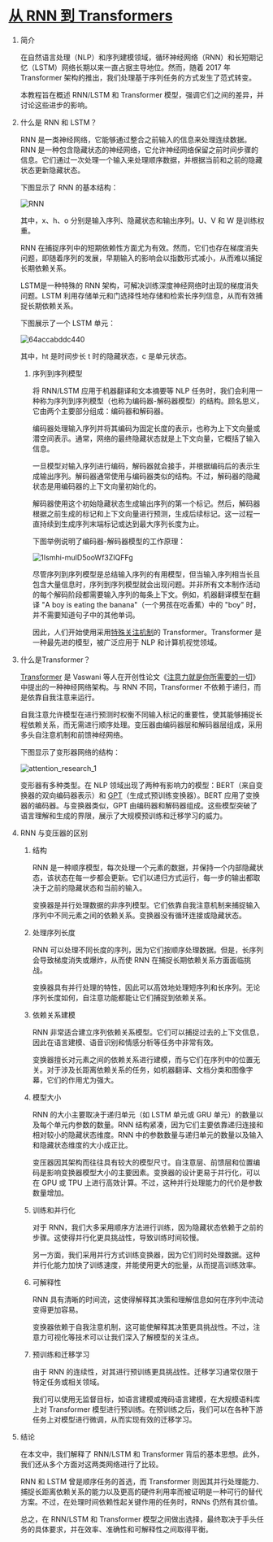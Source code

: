 # [从 RNN 到 Transformers](https://www.baeldung.com/cs/rnns-transformers-nlp)

1. 简介

    在自然语言处理（NLP）和序列建模领域，循环神经网络（RNN）和长短期记忆（LSTM）网络长期以来一直占据主导地位。然而，随着 2017 年 Transformer 架构的推出，我们处理基于序列任务的方式发生了范式转变。

    本教程旨在概述 RNN/LSTM 和 Transformer 模型，强调它们之间的差异，并讨论这些进步的影响。

2. 什么是 RNN 和 LSTM？

    RNN 是一类神经网络，它能够通过整合之前输入的信息来处理连续数据。RNN 是一种包含隐藏状态的神经网络，它允许神经网络保留之前时间步骤的信息。它们通过一次处理一个输入来处理顺序数据，并根据当前和之前的隐藏状态更新隐藏状态。

    下图显示了 RNN 的基本结构：

    ![RNN](pic/basic_rnn-1.webp)

    其中，x、h、o 分别是输入序列、隐藏状态和输出序列。U、V 和 W 是训练权重。

    RNN 在捕捉序列中的短期依赖性方面尤为有效。然而，它们也存在梯度消失问题，即随着序列的发展，早期输入的影响会以指数形式减小，从而难以捕捉长期依赖关系。

    LSTM是一种特殊的 RNN 架构，可解决训练深度神经网络时出现的梯度消失问题。LSTM 利用存储单元和门选择性地存储和检索长序列信息，从而有效捕捉长期依赖关系。

    下图展示了一个 LSTM 单元：

    ![64accabddc440](pic/img_64accabddc440.webp)

    其中，ht 是时间步长 t 时的隐藏状态，c 是单元状态。

    1. 序列到序列模型

        将 RNN/LSTM 应用于机器翻译和文本摘要等 NLP 任务时，我们会利用一种称为序列到序列模型（也称为编码器-解码器模型）的结构。顾名思义，它由两个主要部分组成：编码器和解码器。

        编码器处理输入序列并将其编码为固定长度的表示，也称为上下文向量或潜空间表示。通常，网络的最终隐藏状态就是上下文向量，它概括了输入信息。

        一旦模型对输入序列进行编码，解码器就会接手，并根据编码后的表示生成输出序列。解码器通常使用与编码器类似的结构。不过，解码器的隐藏状态是用编码器的上下文向量初始化的。

        解码器使用这个初始隐藏状态生成输出序列的第一个标记。然后，解码器根据之前生成的标记和上下文向量进行预测，生成后续标记。这一过程一直持续到生成序列末端标记或达到最大序列长度为止。

        下图举例说明了编码器-解码器模型的工作原理：

        ![1Ismhi-muID5ooWf3ZIQFFg](pic/1Ismhi-muID5ooWf3ZIQFFg.webp)

        尽管序列到序列模型是总结输入序列的有用模型，但当输入序列相当长且包含大量信息时，序列到序列模型就会出现问题。并非所有文本制作活动的每个解码阶段都需要输入序列的每条上下文。例如，机器翻译模型在翻译 "A boy is eating the banana"（一个男孩在吃香蕉）中的 "boy" 时，并不需要知道句子中的其他单词。

        因此，人们开始使用采用[特殊关注机制](https://www.baeldung.com/cs/nlp-encoder-decoder-models#attention-mechanism)的 Transformer。Transformer 是一种最先进的模型，被广泛应用于 NLP 和计算机视觉领域。

3. 什么是Transformer？

    [Transformer](/ai/ml/deep-learning/large-language-models-zh.md) 是 Vaswani 等人在开创性论文《[注意力就是你所需要的一切](https://arxiv.org/abs/1706.03762)》中提出的一种神经网络架构。与 RNN 不同，Transformer 不依赖于递归，而是依靠自我注意来运行。

    自我注意允许模型在进行预测时权衡不同输入标记的重要性，使其能够捕捉长程依赖关系，而无需进行顺序处理。变压器由编码器层和解码器层组成，采用多头自注意机制和前馈神经网络。

    下图显示了变形器网络的结构：

    ![attention_research_1](pic/attention_research_1.webp)

    变形器有多种类型。在 NLP 领域出现了两种有影响力的模型：BERT（来自变换器的双向编码器表示）和 [GPT](/ai/chatgpt-model-zh.md)（生成式预训练变换器）。BERT 应用了变换器的编码器。与变换器类似，GPT 由编码器和解码器组成。这些模型突破了语言理解和生成的界限，展示了大规模预训练和迁移学习的威力。

4. RNN 与变压器的区别

    1. 结构

        RNN 是一种顺序模型，每次处理一个元素的数据，并保持一个内部隐藏状态，该状态在每一步都会更新。它们以递归方式运行，每一步的输出都取决于之前的隐藏状态和当前的输入。

        变换器是并行处理数据的非序列模型。它们依靠自我注意机制来捕捉输入序列中不同元素之间的依赖关系。变换器没有循环连接或隐藏状态。

    2. 处理序列长度

        RNN 可以处理不同长度的序列，因为它们按顺序处理数据。但是，长序列会导致梯度消失或爆炸，从而使 RNN 在捕捉长期依赖关系方面面临挑战。

        变换器具有并行处理的特性，因此可以高效地处理短序列和长序列。无论序列长度如何，自注意功能都能让它们捕捉到依赖关系。

    3. 依赖关系建模

        RNN 非常适合建立序列依赖关系模型。它们可以捕捉过去的上下文信息，因此在语言建模、语音识别和情感分析等任务中非常有效。

        变换器擅长对元素之间的依赖关系进行建模，而与它们在序列中的位置无关。对于涉及长距离依赖关系的任务，如机器翻译、文档分类和图像字幕，它们的作用尤为强大。

    4. 模型大小

        RNN 的大小主要取决于递归单元（如 LSTM 单元或 GRU 单元）的数量以及每个单元内参数的数量。RNN 结构紧凑，因为它们主要依靠递归连接和相对较小的隐藏状态维度。RNN 中的参数数量与递归单元的数量以及输入和隐藏状态维度的大小成正比。

        变压器因其架构而往往具有较大的模型尺寸。自注意层、前馈层和位置编码是影响变换器模型大小的主要因素。变换器的设计更易于并行化，可以在 GPU 或 TPU 上进行高效计算。不过，这种并行处理能力的代价是参数数量增加。

    5. 训练和并行化

        对于 RNN，我们大多采用顺序方法进行训练，因为隐藏状态依赖于之前的步骤。这使得并行化更具挑战性，导致训练时间较慢。

        另一方面，我们采用并行方式训练变换器，因为它们同时处理数据。这种并行化能力加快了训练速度，并能使用更大的批量，从而提高训练效率。

    6. 可解释性

        RNN 具有清晰的时间流，这使得解释其决策和理解信息如何在序列中流动变得更加容易。

        变换器依赖于自我注意机制，这可能使解释其决策更具挑战性。不过，注意力可视化等技术可以让我们深入了解模型的关注点。

    7. 预训练和迁移学习

        由于 RNN 的连续性，对其进行预训练更具挑战性。迁移学习通常仅限于特定任务或相关领域。

        我们可以使用无监督目标，如语言建模或掩码语言建模，在大规模语料库上对 Transformer 模型进行预训练。在预训练之后，我们可以在各种下游任务上对模型进行微调，从而实现有效的迁移学习。

5. 结论

    在本文中，我们解释了 RNN/LSTM 和 Transformer 背后的基本思想。此外，我们还从多个方面对这两类网络进行了比较。

    RNN 和 LSTM 曾是顺序任务的首选，而 Transformer 则因其并行处理能力、捕捉长距离依赖关系的能力以及更高的硬件利用率而被证明是一种可行的替代方案。不过，在处理时间依赖性起关键作用的任务时，RNNs 仍然有其价值。

    总之，在 RNN/LSTM 和 Transformer 模型之间做出选择，最终取决于手头任务的具体要求，并在效率、准确性和可解释性之间取得平衡。

